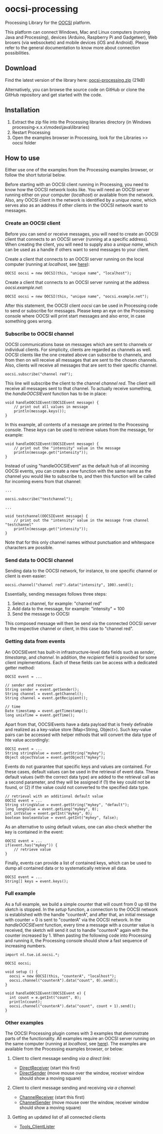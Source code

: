 # oocsi-processing

Processing Library for the [OOCSI](https://github.com/iddi/oocsi) platform.

This platform can connect Windows, Mac and Linux computers (running Java and Processing), devices (Arduino, Raspberry Pi and Gadgeteer),
Web brosers (via websockets) and mobile devices (iOS and Android).
Please refer to the general documentation to know more about connection possibilities.  

## Download

Find the latest version of the library here: [oocsi-processing.zip](dist/oocsi-processing.zip) (21kB)

Alternatively, you can browse the source code on GitHub or clone the GitHub repository and get started with the code.

## Installation

1. Extract the zip file into the Processing libraries directory (in Windows processing-x.x.x\modes\java\libraries\)
2. Restart Processing
3. Open the examples browser in Processing, look for the Libraries >> oocsi folder 


## How to use

Either use one of the examples from the Processing examples browser, or follow the short tutorial below.

Before starting with an OOCSI client running in Processing, you need to know how the OOCSI network looks like.
You will need an OOCSI server running either on your computer (_localhost_) or available from the network.
Also, any OOCSI client in the network is identified by a _unique name_, which serves also as an address if other clients in the OOCSI network want to messages. 


### Create an OOCSI client

Before you can send or receive messages, you will need to create an OOCSI client that connects to an OOCSI server (running at a specific address).
When creating the client, you will need to supply also a _unique name_, which can be used as a handle if others want to send messages to your client. 

Create a client that connects to an OOCSI server running on the local computer (running at _localhost_, see [here](https://https://github.com/iddi/oocsi/readme.md#running_local)):

	OOCSI oocsi = new OOCSI(this, "unique name", "localhost");    

Create a client that connects to an OOCSI server running at the address _oocsi.example.net_:

	OOCSI oocsi = new OOCSI(this, "unique name", "oocsi.example.net");

After this statement, the OOCSI client _oocsi_ can be used in Processing code to send or subscribe for messages.
Please keep an eye on the Processing console where OOCSI will print start messages and also error, in case something goes wrong. 


### Subscribe to OOCSI channel

OOCSI communications base on messages which are sent to channels or individual clients. For simplicity, clients are regarded as channels as well.
OOCSI clients like the one created above can subscribe to channels, and from then on will receive all messages that are sent to the chosen channels.
Also, clients will receive all messages that are sent to their specific channel.

	oocsi.subscribe("channel red"); 

This line will subscribe the client to the channel _channel red_. The client will receive all messages sent to that channel.
To actually receive something, the _handleOOCSIEvent_ function has to be in place: 

	void handleOOCSIEvent(OOCSIEvent message) {
		// print out all values in message
		println(message.keys());
	}
	
In this example, all contents of a message are printed to the Processing console. These _keys_ can be used to retrieve values from the message, for example:

	void handleOOCSIEvent(OOCSIEvent message) {
		// print out the "intensity" value in the message
		println(message.get("intensity"));
	}
	
Instead of using "handleOOCSIEvent" as the default hub of all incoming OOCSI events, 
you can create a new function with the same name as the channel you would like to subscribe to, 
and then this function will be called for incoming evens from that channel:

	...
	
	oocsi.subscribe("testchannel");
	
	...

	void testchannel(OOCSIEvent message) {
		// print out the "intensity" value in the message from channel "testchannel"
		println(message.get("intensity"));
	}
	
Note that for this only channel names without punctuation and whitespace characters are possible.
	

### Send data to OOCSI channel

Sending data to the OOCSI network, for instance, to one specific channel or client is even easier: 

	oocsi.channel("channel red").data("intensity", 100).send();
 
Essentially, sending messages follows three steps: 

1. Select a channel, for example: "channel red"
2. Add data to the message, for example: "intensity" = 100
3. Send the message to OOCSI
 
This composed message will then be send via the connected OOCSI server to the respective channel or client, in this case to "channel red". 


### Getting data from events

An OOCSIEvent has built-in infrastructure-level data fields such as _sender_, _timestamp_, and _channel_. In addition, the _recipient_ field is provided for some client implementations.
Each of these fields can be access with a dedicated getter method:

	OOCSI event = ...
	
	// sender and receiver
	String sender = event.getSender();
	String channel = event.getChannel();
	String channel = event.getRecipient();
	
	// time
	Date timestamp = event.getTimestamp();
	long unixTime = event.getTime();
	
Apart from that, OOCSIEvents have a data payload that is freely definable and realized as a key-value store (Map<String, Object>). Such key-value pairs can be accessed with helper mthods
that will convert the data type of hte value accordingly: 
	 
	OOCSI event = ...
	String stringValue = event.getString("mykey");
	Object objectValue = event.getObject("mykey");
	
Events do not guarantee that specific keys and values are contained. For these cases, default values can be used in the retrieval of event data. These default values (with the correct data type) are 
added to the retrieval call as a second parameter, and they will be assigned if (1) the key could not be found, or (2) if the value could not converted to the specified data type.  	

	// retrieval with an additional default value
	OOCSI event = ...
	String stringValue = event.getString("mykey", "default");
	long longValue = event.getLong("mykey", 0);
	int intValue = event.getInt("mykey", 0);
	boolean booleanValue = event.getInt("mykey", false);

As an alternative to using default values, one can also check whether the key is contained in the event:

	OOCSI event = ...
	if(event.has("mykey")) {
		// retrieve value
	}
	
Finally, events can provide a list of contained keys, which can be used to dump all contained data or to systematically retrieve all data.

	OOCSI event = ...
	String[] keys = event.keys();



### Full example

As a full example, we build a simple counter that will count from 0 up till the sketch is stopped.
In the _setup_ function, a connection to the OOCSI network is established with the handle "counterA", and after that,
an initial message with counter = 0 is sent to "counterA" via the OOCSI network. In the _handleOOCSIEvent_ function,
every time a message with a counter value is received, the sketch will send it out to handle "counterA" again with the counter increased by 1.
When pasting the following code into Processing and running it, the Processing console should show a fast sequence of increasing numbers.

	import nl.tue.id.oocsi.*;
	
	OOCSI oocsi;
	
	void setup () {	
	  oocsi = new OOCSI(this, "counterA", "localhost");
	  oocsi.channel("counterA").data("count", 0).send();
	}
	
	void handleOOCSIEvent(OOCSIEvent e) {
	  int count = e.getInt("count", 0);
	  println(count);
	  oocsi.channel("counterA").data("count", count + 1).send();
	}


### Other examples 

The OOCSI Processing plugin comes with 3 examples that demonstrate parts of the functionality.
All examples require an OOCSI server running on the same computer (running at _localhost_, see [here](https://https://github.com/iddi/oocsi/readme.md#running_local)).
The examples are available from the Processing examples browser, or below:

1. Client to client message sending _via a direct link_:
	- [DirectReceiver](dist/oocsi/examples/DirectReceiver/DirectReceiver.pde) (start this first)
	- [DirectSender](dist/oocsi/examples/DirectSender/DirectSender.pde) (move mouse over the window, receiver window should show a moving square)


2. Client to client message sending and receiving _via a channel_:
	- [ChannelReceiver](dist/oocsi/examples/ChannelReceiver/ChannelReceiver.pde) (start this first)
	- [ChannelSender](dist/oocsi/examples/ChannelSender/ChannelSender.pde) (move mouse over the window, receiver window should show a moving square)


3. Getting an updated list of all connected clients
	- [Tools_ClientLister](dist/oocsi/examples/Tools_ClientLister/Tools_ClientLister.pde)
	
